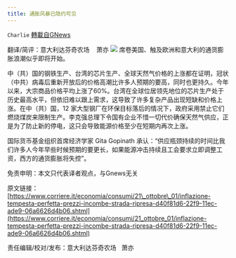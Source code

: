 ```yaml
---
title: 通胀风暴已隐约可见
---
```

`Charlie` [轉載自GNews](https://gnews.org/zh-hans/1568624/)

翻译/简评：意大利达芬奇农场    萧亦
![](https://assets.gnews.org/wp-content/uploads/2021/10/10024.jpeg)
席卷美国、触及欧洲和意大利的通货膨胀浪潮似乎即将开始。

中（共）国的钢铁生产、台湾的芯片生产、全球天然气价格的上涨都在证明，冠状（中共）病毒后重新开放后的价格高潮比许多人预期的要高，同时也更持久。今年以来，大宗商品价格平均上涨了60%。台湾在全球位居领先地位的芯片生产处于历史最高水平，但依旧难以跟上需求，这导致了许多复杂产品出现短缺和价格上涨。在中（共）国，12 家大型钢厂在环保目标落后的情况下，政府采用禁止它们燃烧煤炭来限制生产。李克强总理下令国有企业不惜一切代价确保天然气供应，正是为了防止新的停电，这只会导致能源价格至少在短期内再次上涨。

国际货币基金组织首席经济学家 Gita Gopinath 承认：“供应瓶颈持续的时间比我们许多人今年早些时候预期的要更长，如果能源冲击持续且工会要求立即调整工资，西方的通货膨胀将失控”。

免责申明：本文只代表译者观点，与Gnews无关

原文链接：[https://www.corriere.it/economia/consumi/21\_ottobre\_01/inflazione-tempesta-perfetta-prezzi-incombe-strada-ripresa-d40f81d6-22f9-11ec-ade9-06a6626d4b06.shtml](https://www.corriere.it/economia/consumi/21_ottobre_01/inflazione-tempesta-perfetta-prezzi-incombe-strada-ripresa-d40f81d6-22f9-11ec-ade9-06a6626d4b06.shtml)

责任编辑/校对/发布：意大利达芬奇农场   萧亦
